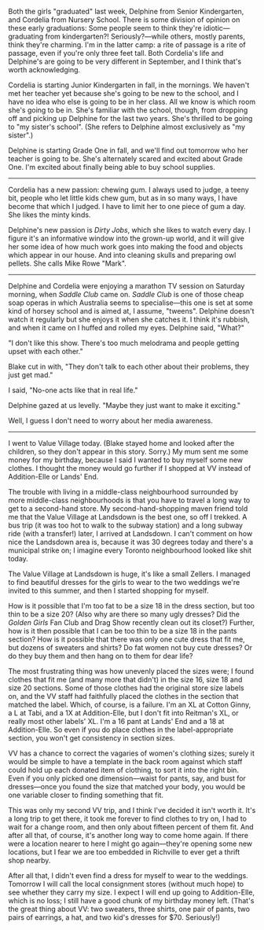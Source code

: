<!--
.. title: Graduation, Passion, and Shopping Frustration
.. date: 2009-06-24 22:36:03
.. author: Amy Brown
-->

Both the girls "graduated" last week, Delphine from Senior Kindergarten,
and Cordelia from Nursery School. There is some division
of opinion on these early graduations: Some people seem to think
they're idiotic&mdash;graduating from kindergarten?! Seriously?&mdash;while
others, mostly parents, think they're charming. I'm in the latter
camp: a rite of passage is a rite of passage, even if you're
only three feet tall. Both Cordelia's life and Delphine's are
going to be very different in September, and I think that's 
worth acknowledging.

Cordelia is starting Junior Kindergarten in fall, in the mornings.
We haven't met her teacher yet because she's going to be new
to the school, and I have no idea who else is going to be in 
her class. All we know is which room she's going to be in.
She's familiar with the school, though, from dropping off
and picking up Delphine for the last two years. She's thrilled
to be going to "my sister's school". (She refers to Delphine
almost exclusively as "my sister".)

Delphine is starting Grade One in fall, and we'll find out 
tomorrow who her teacher is going to be. She's alternately
scared and excited about Grade One. I'm excited about finally
being able to buy school supplies.

---

Cordelia has a new passion: chewing gum. I always used to
judge, a teeny bit, people who let little kids chew
gum, but as in so many ways, I have become that which I 
judged. I have to limit her to one piece of gum a day. She
likes the minty kinds.

Delphine's new passion is *Dirty Jobs*, which she likes to
watch every day. I figure it's an informative window
into the grown-up world, and it will give her some idea of 
how much work goes into making the food and objects which
appear in our house. And into cleaning skulls and preparing
owl pellets. She calls Mike Rowe "Mark".

---

Delphine and Cordelia were enjoying a marathon TV session
on Saturday morning, when *Saddle Club* came on. *Saddle Club*
is one of those cheap soap operas in which Australia seems
to specialise&mdash;this one is set at some kind of horsey school
and is aimed at, I assume, "tweens". Delphine doesn't watch
it regularly but she enjoys it when she catches it. I think it's
rubbish, and when it came on I huffed and rolled my eyes. 
Delphine said, "What?"

"I don't like this show. There's too much melodrama and people
getting upset with each other."

Blake cut in with, "They don't talk to each other about their
problems, they just get mad."

I said, "No-one acts like that in real life."

Delphine gazed at us levelly. "Maybe they just want to make it
exciting."

Well, I guess I don't need to worry about her media awareness.

---

I went to Value Village today. (Blake stayed home and looked
after the children, so they don't appear in this story. Sorry.)
My mum sent me some money for my birthday, because I said I
wanted to buy myself some new clothes.  I thought the money would
go further if I shopped at VV instead of Addition-Elle or
Lands' End.

The trouble with living in a middle-class neighbourhood 
surrounded by more middle-class neighbourhoods
is that you have to travel a long way to get to a second-hand store.
My second-hand-shopping maven friend told me that the
Value Village at Landsdown is the best one, so off I trekked. A
bus trip (it was too hot to walk to the subway station) and
a long subway ride (with a transfer!) later, I arrived at Landsdown.
I can't comment on how nice the Landsdown area is, because it
was 30 degrees today and there's a municipal strike on; I 
imagine every Toronto neighbourhood looked like shit today.

The Value Village at Landsdown is huge, it's like a small
Zellers. I managed to find beautiful dresses for the girls to
wear to the two weddings we're invited to this summer, and then
I started shopping for myself.

How is it possible that I'm too fat to be a size 18 in the
dress section, but too thin to be a size 20? (Also why are there
so many ugly dresses? Did the *Golden Girls* Fan Club and
Drag Show recently clean out its closet?) Further, how is
it then possible that I can be too thin to be a size 18 in the
pants section? How is it possible that there was only one
cute dress that fit me, but dozens of sweaters and shirts? Do
fat women not buy cute dresses? Or do they buy them and then
hang on to them for dear life?

The most frustrating thing was how unevenly placed the sizes
were; I found clothes that fit me (and many more that didn't) 
in the size 16, size 18 
and size 20 sections. Some of those clothes had the original
store size labels on, and the VV staff had faithfully placed
the clothes in the section that matched the label. Which, of
course, is a failure. I'm an XL at Cotton Ginny, 
a L at Tabi, and a 1X at Addition-Elle, but I don't fit into
Reitman's XL, or really most other labels' XL. I'm a 16 pant 
at Lands' End and a 18 at Addition-Elle. So even if you
do place clothes in the label-appropriate section, you won't 
get consistency in section sizes.

VV has a chance to correct the vagaries of women's clothing 
sizes; surely it would be simple to have a template in the
back room against which staff could hold up each donated
item of clothing,
to sort it into the right bin. Even if you only picked one
dimension&mdash;waist for pants, say, and bust for 
dresses&mdash;once you found the size that matched your body, 
you would be one variable closer to finding something that fit.

This was only my second VV trip, and I think I've decided it
isn't worth it. It's a long trip to get there, it took me 
forever to find clothes to try on, I had to wait for a change
room, and then only about
fifteen percent of them fit. And after all that, of course, it's
another long way to come home again. If there were a location
nearer to here I might go again&mdash;they're opening some
new locations, but I fear we are too embedded in Richville to
ever get a thrift shop nearby.

After all that, I didn't even find a dress for myself to wear
to the weddings. Tomorrow I will call the local consignment
stores (without much hope) to see whether they carry my size.
I expect I will end up going to Addition-Elle, which is no
loss; I still have a good chunk of my birthday money left.
(That's the great thing about VV: two sweaters, three shirts,
one pair of pants, two pairs of earrings, a hat, and two 
kid's dresses for $70. Seriously!)


